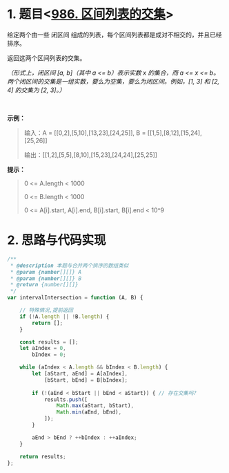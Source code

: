 # 1. 题目<[986. 区间列表的交集](https://leetcode-cn.com/problems/interval-list-intersections/)>

给定两个由一些 闭区间 组成的列表，每个区间列表都是成对不相交的，并且已经排序。

返回这两个区间列表的交集。

*（形式上，闭区间 [a, b]（其中 a <= b）表示实数 x 的集合，而 a <= x <= b。两个闭区间的交集是一组实数，要么为空集，要么为闭区间。例如，[1, 3] 和 [2, 4] 的交集为 [2, 3]。）*

 

**示例：**



> 输入：A = [[0,2],[5,10],[13,23],[24,25]], B = [[1,5],[8,12],[15,24],[25,26]]
>
> 输出：[[1,2],[5,5],[8,10],[15,23],[24,24],[25,25]]
 

**提示：**

> 0 <= A.length < 1000
>
> 0 <= B.length < 1000
>
> 0 <= A[i].start, A[i].end, B[i].start, B[i].end < 10^9


# 2. 思路与代码实现

```javascript
/**
 * @description 本题与合并两个排序的数组类似
 * @param {number[][]} A
 * @param {number[][]} B
 * @return {number[][]}
 */
var intervalIntersection = function (A, B) {

    // 特殊情况,提前返回
    if (!A.length || !B.length) {
        return [];
    }

    const results = [];
    let aIndex = 0,
        bIndex = 0;

    while (aIndex < A.length && bIndex < B.length) {
        let [aStart, aEnd] = A[aIndex],
            [bStart, bEnd] = B[bIndex];
        
        if (!(aEnd < bStart || bEnd < aStart)) { // 存在交集吗?
            results.push([
                Math.max(aStart, bStart),
                Math.min(aEnd, bEnd),
            ]);
        }

        aEnd > bEnd ? ++bIndex : ++aIndex;
    }

    return results;
};
```